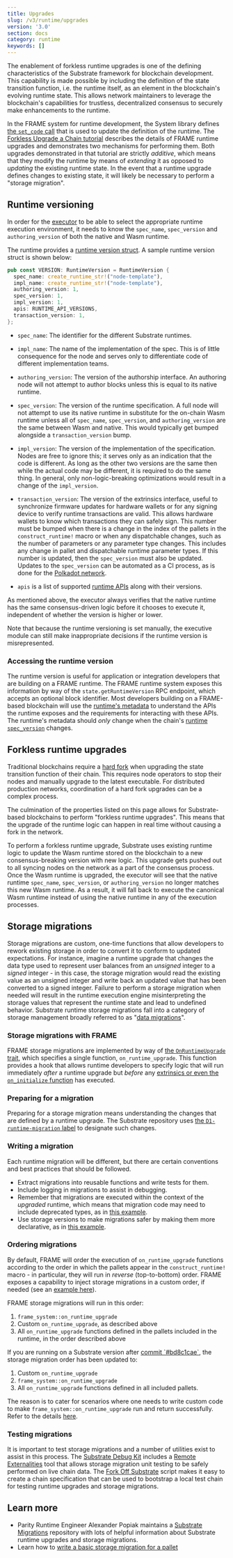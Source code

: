 ```yaml
---
title: Upgrades
slug: /v3/runtime/upgrades
version: '3.0'
section: docs
category: runtime
keywords: []
---
```


The enablement of forkless runtime upgrades is one of the defining characteristics of the Substrate
framework for blockchain development. This capability is made possible by including the definition
of the state transition function, i.e. the runtime itself, as an element in the blockchain's
evolving runtime state. This allows network maintainers to leverage the blockchain's capabilities
for trustless, decentralized consensus to securely make enhancements to the runtime.

In the FRAME system for runtime development, the System library defines
[the `set_code` call](/rustdocs/latest/frame_system/pallet/enum.Call.html#variant.set_code)
that is used to update the definition of the runtime. The
[Forkless Upgrade a Chain tutorial](/tutorials/v3/forkless-upgrades#schedule-an-upgrade) describes the details
of FRAME runtime upgrades and demonstrates two mechanisms for performing them. Both upgrades
demonstrated in that tutorial are strictly _additive_, which means that they modify the runtime by
means of _extending_ it as opposed to _updating_ the existing runtime state. In the event that a
runtime upgrade defines changes to existing state, it will likely be necessary to perform a "storage
migration".

## Runtime versioning

In order for the [executor](/v3/advanced/executor) to be able to select the appropriate runtime
execution environment, it needs to know the `spec_name`, `spec_version` and `authoring_version` of
both the native and Wasm runtime.

The runtime provides a
[runtime version struct](/rustdocs/latest/sp_version/struct.RuntimeVersion.html).
A sample runtime version struct is shown below:

```rust
pub const VERSION: RuntimeVersion = RuntimeVersion {
  spec_name: create_runtime_str!("node-template"),
  impl_name: create_runtime_str!("node-template"),
  authoring_version: 1,
  spec_version: 1,
  impl_version: 1,
  apis: RUNTIME_API_VERSIONS,
  transaction_version: 1,
};
```

- `spec_name`: The identifier for the different Substrate runtimes.

- `impl_name`: The name of the implementation of the spec.
  This is of little consequence for the node and serves only to differentiate code of different implementation teams.

- `authoring_version`: The version of the authorship interface.
  An authoring node will not attempt to author blocks unless this is equal to its native runtime.

- `spec_version`: The version of the runtime specification.
  A full node will not attempt to use its native runtime in substitute for the on-chain Wasm runtime unless all of `spec_name`, `spec_version`, and `authoring_version` are the same between Wasm and native.
  This would typically get bumped alongside a `transaction_version` bump.

- `impl_version`: The version of the implementation of the specification.
  Nodes are free to ignore this; it serves only as an indication that the code is different.
  As long as the other two versions are the same then while the actual code may be different, it is required to do the same thing.
  In general, only non-logic-breaking optimizations would result in a change of the `impl_version`.

- `transaction_version`: The version of the extrinsics interface, useful to synchronize firmware updates for hardware wallets or for any signing device to verify runtime transactions are valid.
  This allows hardware wallets to know which transactions they can safely sign.
  This number must be bumped when there is a change in the index of the pallets in the `construct_runtime!` macro or when any dispatchable changes, such as the number of parameters or any parameter type changes.
  This includes any change in pallet and dispatchable runtime parameter types.
  If this number is updated, then the `spec_version` must also be updated. Updates to the `spec_version` can be automated as a CI process, as is done for the [Polkadot network](https://gitlab.parity.io/parity/polkadot/-/blob/master/scripts/gitlab/check_extrinsics_ordering.sh).

- `apis` is a list of supported [runtime APIs](/rustdocs/latest/sp_api/macro.impl_runtime_apis.html) along with their versions.

As mentioned above, the executor always verifies that the native runtime has the same consensus-driven logic before it chooses to execute it, independent of whether the version is higher or lower.

Note that because the runtime versioning is set manually, the executive module can still make inappropriate decisions if the runtime version is misrepresented.

### Accessing the runtime version

The runtime version is useful for application or integration developers that are building on a FRAME
runtime. The FRAME runtime system exposes this information by way of the `state.getRuntimeVersion`
RPC endpoint, which accepts an optional block identifier. Most developers building on a FRAME-based
blockchain will use the [runtime's metadata](../metadata) to understand the APIs the runtime exposes
and the requirements for interacting with these APIs. The runtime's metadata should _only_ change
when the chain's
[runtime `spec_version`](/rustdocs/latest/sp_version/struct.RuntimeVersion.html#structfield.spec_version)
changes.

## Forkless runtime upgrades

Traditional blockchains require a [hard fork](<https://en.wikipedia.org/wiki/Fork_(blockchain)>)
when upgrading the state transition function of their chain. This requires node operators to stop
their nodes and manually upgrade to the latest executable. For distributed production networks,
coordination of a hard fork upgrades can be a complex process.

The culmination of the properties listed on this page allows for Substrate-based blockchains to
perform "forkless runtime upgrades". This means that the upgrade of the runtime logic can happen in
real time without causing a fork in the network.

To perform a forkless runtime upgrade, Substrate uses existing runtime logic to update the Wasm
runtime stored on the blockchain to a new consensus-breaking version with new logic. This upgrade
gets pushed out to all syncing nodes on the network as a part of the consensus process. Once the
Wasm runtime is upgraded, the executor will see that the native runtime `spec_name`, `spec_version`,
or `authoring_version` no longer matches this new Wasm runtime. As a result, it will fall back to
execute the canonical Wasm runtime instead of using the native runtime in any of the execution
processes.

## Storage migrations

Storage migrations are custom, one-time functions that allow developers to rework existing storage
in order to convert it to conform to updated expectations. For instance, imagine a runtime upgrade
that changes the data type used to represent user balances from an _unsigned_ integer to a _signed_
integer - in this case, the storage migration would read the existing value as an unsigned integer
and write back an updated value that has been converted to a signed integer. Failure to perform a
storage migration when needed will result in the runtime execution engine misinterpreting the
storage values that represent the runtime state and lead to undefined behavior. Substrate runtime
storage migrations fall into a category of storage management broadly referred to as
"[data migrations](https://en.wikipedia.org/wiki/Data_migration)".

### Storage migrations with FRAME

FRAME storage migrations are implemented by way of
[the `OnRuntimeUpgrade` trait](/rustdocs/latest/frame_support/traits/trait.OnRuntimeUpgrade.html),
which specifies a single function, `on_runtime_upgrade`. This function provides a hook that allows
runtime developers to specify logic that will run immediately _after_ a runtime upgrade but _before_
any [extrinsics or even the `on_initialize` function](/v3/concepts/execution#executing-a-block) has executed.

### Preparing for a migration

Preparing for a storage migration means understanding the changes that are defined by a runtime
upgrade. The Substrate repository uses
[the `D1-runtime-migration` label](https://github.com/paritytech/substrate/pulls?q=is%3Apr+label%3AD1-runtime-migration)
to designate such changes.

### Writing a migration

Each runtime migration will be different, but there are certain conventions and best practices that
should be followed.

- Extract migrations into reusable functions and write tests for them.
- Include logging in migrations to assist in debugging.
- Remember that migrations are executed within the context of the _upgraded_ runtime, which means
  that migration code may need to include deprecated types, as in
  [this example](https://github.com/hicommonwealth/substrate/blob/5f3933f5735a75d2d438341ec6842f269b886aaa/frame/indices/src/migration.rs#L5-L22).
- Use storage versions to make migrations safer by making them more declarative, as in
  [this example](https://github.com/paritytech/substrate/blob/c79b522a11bbc7b3cf2f4a9c0a6627797993cb79/frame/elections-phragmen/src/lib.rs#L119-L157).

### Ordering migrations

By default, FRAME will order the execution of `on_runtime_upgrade` functions according to the order
in which the pallets appear in the `construct_runtime!` macro - in particular, they will run in
_reverse_ (top-to-bottom) order. FRAME exposes a capability to inject storage migrations in a custom
order, if needed (see an
[example here](https://github.com/hicommonwealth/edgeware-node/blob/7b66f4f0a9ec184fdebcccd41533acc728ebe9dc/node/runtime/src/lib.rs#L845-L866)).

FRAME storage migrations will run in this order:

1. `frame_system::on_runtime_upgrade`
2. Custom `on_runtime_upgrade`, as described above
3. All `on_runtime_upgrade` functions defined in the pallets included in the runtime, in the order
   described above

If you are running on a Substrate version after [commit \`#bd8c1cae\`](https://github.com/paritytech/substrate/commit/bd8c1cae434dd6050833555e14967e3cd936e004), the storage migration order has been updated to:
  1. Custom `on_runtime_upgrade`
  2. `frame_system::on_runtime_upgrade`
  3. All `on_runtime_upgrade` functions defined in all included pallets.
  
  The reason is to cater for scenarios where one needs to write custom code to make
  `frame_system::on_runtime_upgrade` run and return successfully. 
  Refer to the details [here](https://github.com/paritytech/substrate/issues/8683).

### Testing migrations

It is important to test storage migrations and a number of utilities exist to assist in this
process. The [Substrate Debug Kit](https://github.com/paritytech/substrate-debug-kit) includes a
[Remote Externalities](https://github.com/paritytech/substrate-debug-kit/tree/master/remote-externalities)
tool that allows storage migration unit testing to be safely performed on live chain data. The
[Fork Off Substrate](https://github.com/maxsam4/fork-off-substrate) script makes it easy to create a
chain specification that can be used to bootstrap a local test chain for testing runtime upgrades
and storage migrations.

## Learn more

- Parity Runtime Engineer Alexander Popiak maintains a
  [Substrate Migrations](https://github.com/apopiak/substrate-migrations) repository with lots of
  helpful information about Substrate runtime upgrades and storage migrations.
- Learn how to [write a basic storage migration for a pallet](/how-to-guides/v3/storage-migrations/basics/)
